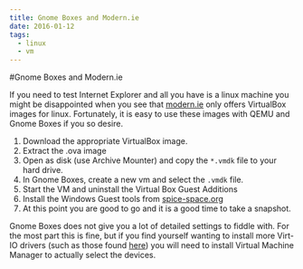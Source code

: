 ```yaml
---
title: Gnome Boxes and Modern.ie
date: 2016-01-12
tags:
  - linux
  - vm
---
```


#Gnome Boxes and Modern.ie

If you need to test Internet Explorer and all you have is a linux
machine you might be disappointed when you see that
[modern.ie](http://modern.ie) only offers VirtualBox images for linux.
Fortunately, it is easy to use these images with QEMU and Gnome Boxes if
you so desire.

1. Download the appropriate VirtualBox image.
2. Extract the .ova image
3. Open as disk (use Archive Mounter) and copy the `*.vmdk` file to your
   hard drive.
4. In Gnome Boxes, create a new vm and select the `.vmdk` file.
5. Start the VM and uninstall the Virtual Box Guest Additions
6. Install the Windows Guest tools from
   [spice-space.org](http://www.spice-space.org/download.html)
7. At this point you are good to go and it is a good time to take a
   snapshot.

Gnome Boxes does not give you a lot of detailed settings to fiddle with.
For the most part this is fine, but if you find yourself wanting to
install more Virt-IO drivers (such as those found
[here](https://fedoraproject.org/wiki/Windows_Virtio_Drivers)) you will
need to install Virtual Machine Manager to actually select the devices.
